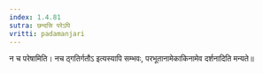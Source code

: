 ```yaml
---
index: 1.4.81
sutra: छन्दसि परेऽपि
vritti: padamanjari
---
```


 न च परेषामिति। नच ठ्गतिर्गतौऽ इत्यस्यापि सम्भवः, परभूतानामेकाकिनामेव दर्शनादिति मन्यते॥